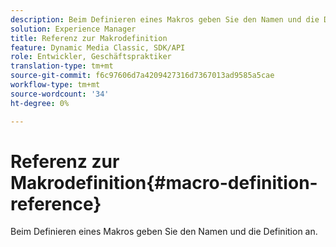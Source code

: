 ```yaml
---
description: Beim Definieren eines Makros geben Sie den Namen und die Definition an.
solution: Experience Manager
title: Referenz zur Makrodefinition
feature: Dynamic Media Classic, SDK/API
role: Entwickler, Geschäftspraktiker
translation-type: tm+mt
source-git-commit: f6c97606d7a4209427316d7367013ad9585a5cae
workflow-type: tm+mt
source-wordcount: '34'
ht-degree: 0%

---
```



# Referenz zur Makrodefinition{#macro-definition-reference}

Beim Definieren eines Makros geben Sie den Namen und die Definition an.

